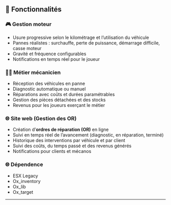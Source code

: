 ## 🔧 Fonctionnalités

### 🎮 Gestion moteur
- Usure progressive selon le kilométrage et l’utilisation du véhicule  
- Pannes réalistes : surchauffe, perte de puissance, démarrage difficile, casse moteur  
- Gravité et fréquence configurables  
- Notifications en temps réel pour le joueur  

### 👨‍🔧 Métier mécanicien
- Réception des véhicules en panne  
- Diagnostic automatique ou manuel  
- Réparations avec coûts et durées paramétrables  
- Gestion des pièces détachées et des stocks  
- Revenus pour les joueurs exerçant le métier  

### 🌐 Site web (Gestion des OR)
- Création d’**ordres de réparation (OR)** en ligne  
- Suivi en temps réel de l’avancement (diagnostic, en réparation, terminé)  
- Historique des interventions par véhicule et par client  
- Suivi des coûts, du temps passé et des revenus générés  
- Notifications pour clients et mécanos  

### 🌐 Dépendence
- ESX Legacy 
- Ox_inventory
- Ox_lib
- Ox_target
   
---
